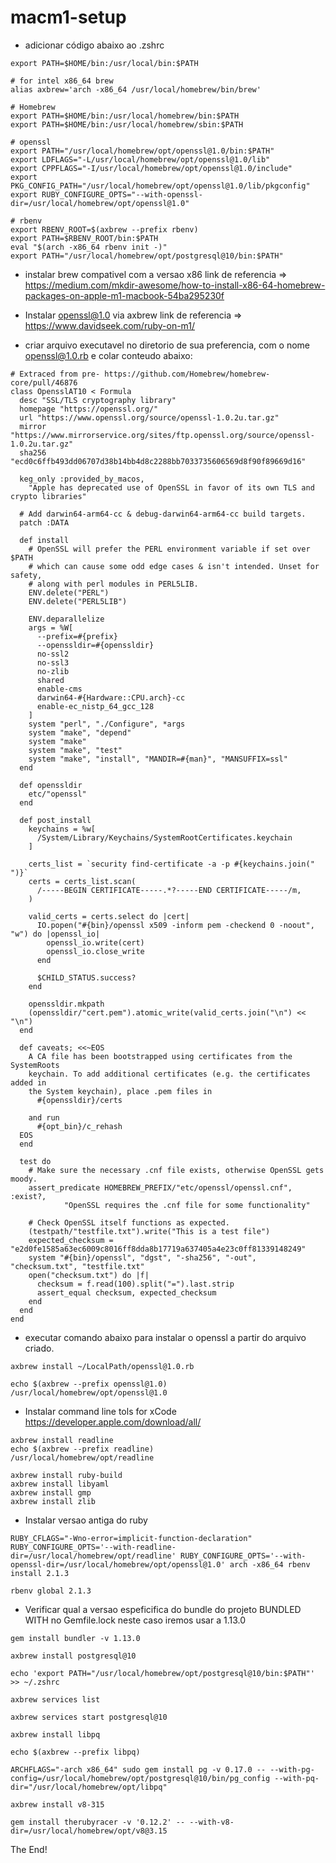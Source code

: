 # macm1-setup

- adicionar código abaixo ao .zshrc

```
export PATH=$HOME/bin:/usr/local/bin:$PATH

# for intel x86_64 brew
alias axbrew='arch -x86_64 /usr/local/homebrew/bin/brew'

# Homebrew
export PATH=$HOME/bin:/usr/local/homebrew/bin:$PATH
export PATH=$HOME/bin:/usr/local/homebrew/sbin:$PATH

# openssl
export PATH="/usr/local/homebrew/opt/openssl@1.0/bin:$PATH"
export LDFLAGS="-L/usr/local/homebrew/opt/openssl@1.0/lib"
export CPPFLAGS="-I/usr/local/homebrew/opt/openssl@1.0/include"
export PKG_CONFIG_PATH="/usr/local/homebrew/opt/openssl@1.0/lib/pkgconfig"
export RUBY_CONFIGURE_OPTS="--with-openssl-dir=/usr/local/homebrew/opt/openssl@1.0"

# rbenv
export RBENV_ROOT=$(axbrew --prefix rbenv)
export PATH=$RBENV_ROOT/bin:$PATH
eval "$(arch -x86_64 rbenv init -)"
export PATH="/usr/local/homebrew/opt/postgresql@10/bin:$PATH"
```

- instalar brew compativel com a versao x86
link de referencia =>
https://medium.com/mkdir-awesome/how-to-install-x86-64-homebrew-packages-on-apple-m1-macbook-54ba295230f

- Instalar openssl@1.0 via axbrew
link de referencia => https://www.davidseek.com/ruby-on-m1/
 
- criar arquivo executavel no diretorio de sua preferencia, com o nome openssl@1.0.rb e colar conteudo abaixo:
```
# Extraced from pre- https://github.com/Homebrew/homebrew-core/pull/46876
class OpensslAT10 < Formula
  desc "SSL/TLS cryptography library"
  homepage "https://openssl.org/"
  url "https://www.openssl.org/source/openssl-1.0.2u.tar.gz"
  mirror "https://www.mirrorservice.org/sites/ftp.openssl.org/source/openssl-1.0.2u.tar.gz"
  sha256 "ecd0c6ffb493dd06707d38b14bb4d8c2288bb7033735606569d8f90f89669d16"

  keg_only :provided_by_macos,
    "Apple has deprecated use of OpenSSL in favor of its own TLS and crypto libraries"

  # Add darwin64-arm64-cc & debug-darwin64-arm64-cc build targets.
  patch :DATA

  def install
    # OpenSSL will prefer the PERL environment variable if set over $PATH
    # which can cause some odd edge cases & isn't intended. Unset for safety,
    # along with perl modules in PERL5LIB.
    ENV.delete("PERL")
    ENV.delete("PERL5LIB")

    ENV.deparallelize
    args = %W[
      --prefix=#{prefix}
      --openssldir=#{openssldir}
      no-ssl2
      no-ssl3
      no-zlib
      shared
      enable-cms
      darwin64-#{Hardware::CPU.arch}-cc
      enable-ec_nistp_64_gcc_128
    ]
    system "perl", "./Configure", *args
    system "make", "depend"
    system "make"
    system "make", "test"
    system "make", "install", "MANDIR=#{man}", "MANSUFFIX=ssl"
  end

  def openssldir
    etc/"openssl"
  end

  def post_install
    keychains = %w[
      /System/Library/Keychains/SystemRootCertificates.keychain
    ]

    certs_list = `security find-certificate -a -p #{keychains.join(" ")}`
    certs = certs_list.scan(
      /-----BEGIN CERTIFICATE-----.*?-----END CERTIFICATE-----/m,
    )

    valid_certs = certs.select do |cert|
      IO.popen("#{bin}/openssl x509 -inform pem -checkend 0 -noout", "w") do |openssl_io|
        openssl_io.write(cert)
        openssl_io.close_write
      end

      $CHILD_STATUS.success?
    end

    openssldir.mkpath
    (openssldir/"cert.pem").atomic_write(valid_certs.join("\n") << "\n")
  end

  def caveats; <<~EOS
    A CA file has been bootstrapped using certificates from the SystemRoots
    keychain. To add additional certificates (e.g. the certificates added in
    the System keychain), place .pem files in
      #{openssldir}/certs

    and run
      #{opt_bin}/c_rehash
  EOS
  end

  test do
    # Make sure the necessary .cnf file exists, otherwise OpenSSL gets moody.
    assert_predicate HOMEBREW_PREFIX/"etc/openssl/openssl.cnf", :exist?,
            "OpenSSL requires the .cnf file for some functionality"

    # Check OpenSSL itself functions as expected.
    (testpath/"testfile.txt").write("This is a test file")
    expected_checksum = "e2d0fe1585a63ec6009c8016ff8dda8b17719a637405a4e23c0ff81339148249"
    system "#{bin}/openssl", "dgst", "-sha256", "-out", "checksum.txt", "testfile.txt"
    open("checksum.txt") do |f|
      checksum = f.read(100).split("=").last.strip
      assert_equal checksum, expected_checksum
    end
  end
end
```

- executar comando abaixo para instalar o openssl a partir do arquivo criado.

```
axbrew install ~/LocalPath/openssl@1.0.rb
```

```
echo $(axbrew --prefix openssl@1.0)
/usr/local/homebrew/opt/openssl@1.0
```
- Instalar command line tols for xCode 
https://developer.apple.com/download/all/
```
axbrew install readline
echo $(axbrew --prefix readline)
/usr/local/homebrew/opt/readline
```

```
axbrew install ruby-build
axbrew install libyaml
axbrew install gmp
axbrew install zlib
```
- Instalar versao antiga do ruby

```
RUBY_CFLAGS="-Wno-error=implicit-function-declaration" RUBY_CONFIGURE_OPTS='--with-readline-dir=/usr/local/homebrew/opt/readline' RUBY_CONFIGURE_OPTS='--with-openssl-dir=/usr/local/homebrew/opt/openssl@1.0' arch -x86_64 rbenv install 2.1.3
```

```
rbenv global 2.1.3
```

- Verificar qual a versao espeficifica do bundle do projeto BUNDLED WITH no Gemfile.lock neste caso iremos usar a 1.13.0

```
gem install bundler -v 1.13.0
```

```
axbrew install postgresql@10
```

```
echo 'export PATH="/usr/local/homebrew/opt/postgresql@10/bin:$PATH"' >> ~/.zshrc
```

```
axbrew services list
```

```
axbrew services start postgresql@10
```

```
axbrew install libpq
```

```
echo $(axbrew --prefix libpq)
```

```
ARCHFLAGS="-arch x86_64" sudo gem install pg -v 0.17.0 -- --with-pg-config=/usr/local/homebrew/opt/postgresql@10/bin/pg_config --with-pq-dir="/usr/local/homebrew/opt/libpq"
```

```
axbrew install v8-315
```

```
gem install therubyracer -v '0.12.2' -- --with-v8-dir=/usr/local/homebrew/opt/v8@3.15
```
The End!





